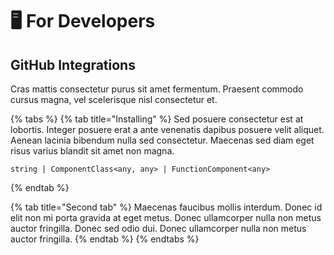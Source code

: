 # 🖥 For Developers

## GitHub Integrations

Cras mattis consectetur purus sit amet fermentum. Praesent commodo cursus magna, vel scelerisque nisl consectetur et.

{% tabs %}
{% tab title="Installing" %}
Sed posuere consectetur est at lobortis. Integer posuere erat a ante venenatis dapibus posuere velit aliquet. Aenean lacinia bibendum nulla sed consectetur. Maecenas sed diam eget risus varius blandit sit amet non magna.

```
string | ComponentClass<any, any> | FunctionComponent<any>
```
{% endtab %}

{% tab title="Second tab" %}
Maecenas faucibus mollis interdum. Donec id elit non mi porta gravida at eget metus. Donec ullamcorper nulla non metus auctor fringilla. Donec sed odio dui. Donec ullamcorper nulla non metus auctor fringilla.
{% endtab %}
{% endtabs %}
